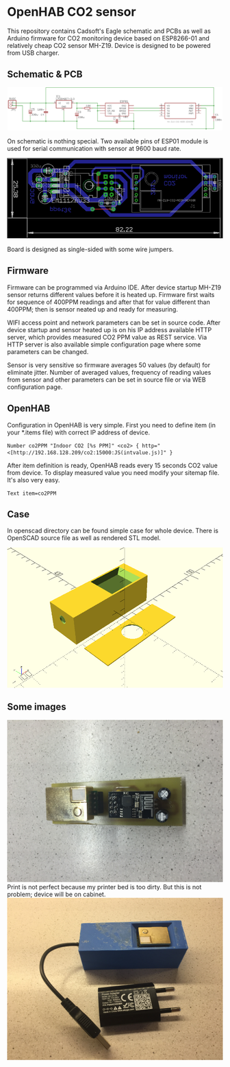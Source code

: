 # OpenHAB CO2 sensor

This repository contains Cadsoft's Eagle schematic and PCBs as well as Arduino firmware for CO2 monitoring device based on ESP8266-01 and relatively cheap CO2 sensor MH-Z19. Device is designed to be powered from USB charger.

## Schematic & PCB

![alt](/eagle/co2_sch.png)

On schematic is nothing special. Two available pins of ESP01 module is used for serial communication with sensor at 9600 baud rate.

![alt](/eagle/co2_brd.png)

Board is designed as single-sided with some wire jumpers.

## Firmware

Firmware can be programmed via Arduino IDE. After device startup MH-Z19 sensor returns different values before it is heated up. Firmware first waits for sequence of 400PPM readings and after that for value different than 400PPM; then is sensor neated up and ready for measuring.

WIFI access point and network parameters can be set in source code. After device startup and sensor heated up is on his IP address available HTTP server, which provides measured CO2 PPM value as REST service. Via HTTP server is also available simple configuration page where some parameters can be changed.

Sensor is very sensitive so firmware averages 50 values (by default) for eliminate jitter. Number of averaged values, frequency of reading values from sensor and other parameters can be set in source file or via WEB configuration page.

## OpenHAB

Configuration in OpenHAB is very simple. First you need to define item (in your *.items file) with correct IP address of device.
```
Number co2PPM "Indoor CO2 [%s PPM]" <co2> { http="<[http://192.168.128.209/co2:15000:JS(intvalue.js)]" } 
```
After item definition is ready, OpenHAB reads every 15 seconds CO2 value from device. To display measured value you need modify your sitemap file. It's also very easy.
```
Text item=co2PPM
```
## Case
In openscad directory can be found simple case for whole device. There is OpenSCAD source file as well as rendered STL model.

![alt](/openscad/case.png?raw=true)

## Some images
![alt](/images/2017-03-01%2017.21.12.jpg?raw=true)
Print is not perfect because my printer bed is too dirty. But this is not problem; device will be on cabinet.
![alt](/images/2017-03-02%2016.58.54.jpg?raw=true)
